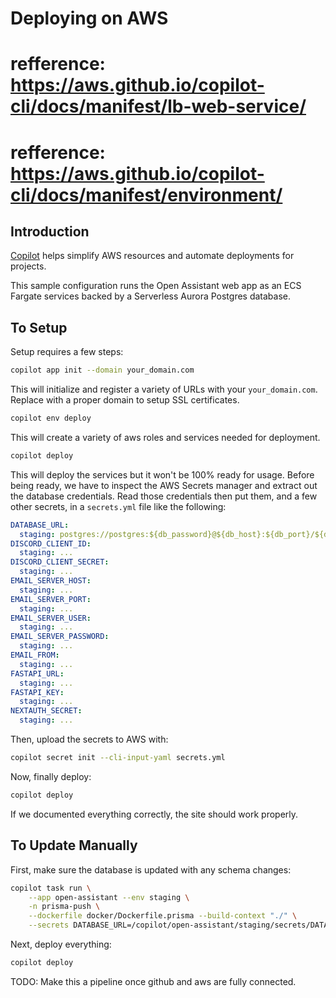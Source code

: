 # Deploying on AWS
# refference: https://aws.github.io/copilot-cli/docs/manifest/lb-web-service/
# refference: https://aws.github.io/copilot-cli/docs/manifest/environment/

## Introduction

[Copilot](https://aws.github.io/copilot-cli/) helps simplify AWS resources and
automate deployments for projects.

This sample configuration runs the Open Assistant web app as an ECS Fargate
services backed by a Serverless Aurora Postgres database.

## To Setup

Setup requires a few steps:

```sh
copilot app init --domain your_domain.com
```

This will initialize and register a variety of URLs with your `your_domain.com`.
Replace with a proper domain to setup SSL certificates.

```sh
copilot env deploy
```

This will create a variety of aws roles and services needed for deployment.

```sh
copilot deploy
```

This will deploy the services but it won't be 100% ready for usage. Before being
ready, we have to inspect the AWS Secrets manager and extract out the database
credentials. Read those credentials then put them, and a few other secrets, in a
`secrets.yml` file like the following:

```yaml
DATABASE_URL:
  staging: postgres://postgres:${db_password}@${db_host}:${db_port}/${db_name}
DISCORD_CLIENT_ID:
  staging: ...
DISCORD_CLIENT_SECRET:
  staging: ...
EMAIL_SERVER_HOST:
  staging: ...
EMAIL_SERVER_PORT:
  staging: ...
EMAIL_SERVER_USER:
  staging: ...
EMAIL_SERVER_PASSWORD:
  staging: ...
EMAIL_FROM:
  staging: ...
FASTAPI_URL:
  staging: ...
FASTAPI_KEY:
  staging: ...
NEXTAUTH_SECRET:
  staging: ...
```

Then, upload the secrets to AWS with:

```sh
copilot secret init --cli-input-yaml secrets.yml
```

Now, finally deploy:

```sh
copilot deploy
```

If we documented everything correctly, the site should work properly.

## To Update Manually

First, make sure the database is updated with any schema changes:

```sh
copilot task run \
    --app open-assistant --env staging \
    -n prisma-push \
    --dockerfile docker/Dockerfile.prisma --build-context "./" \
    --secrets DATABASE_URL=/copilot/open-assistant/staging/secrets/DATABASE_URL
```

Next, deploy everything:

```sh
copilot deploy
```

TODO: Make this a pipeline once github and aws are fully connected.

